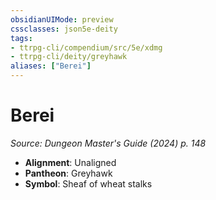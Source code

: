 ```yaml
---
obsidianUIMode: preview
cssclasses: json5e-deity
tags:
- ttrpg-cli/compendium/src/5e/xdmg
- ttrpg-cli/deity/greyhawk
aliases: ["Berei"]
---
```

# Berei
*Source: Dungeon Master's Guide (2024) p. 148* 

- **Alignment**: Unaligned
- **Pantheon**: Greyhawk
- **Symbol**: Sheaf of wheat stalks